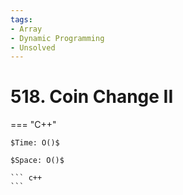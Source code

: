```yaml
---
tags:
- Array
- Dynamic Programming
- Unsolved
---
```



# 518. Coin Change II

=== "C++"

    $Time: O()$

    $Space: O()$

    ``` c++
    ```